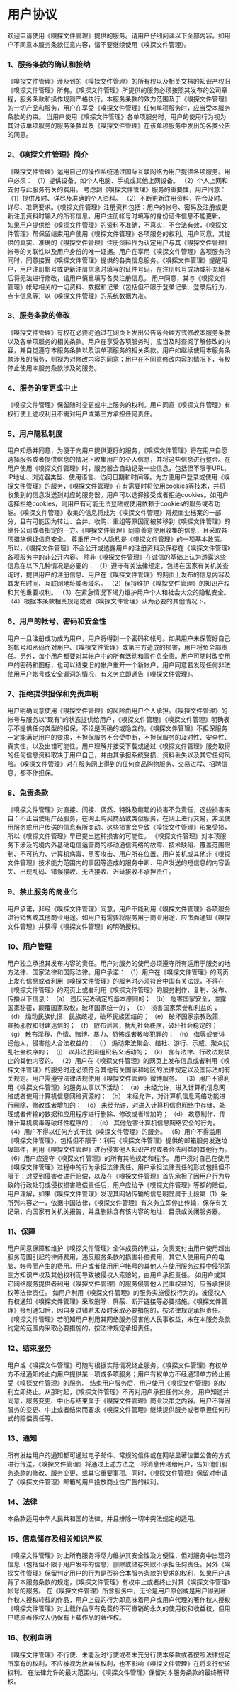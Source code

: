 <!-- ---
title: 用户协议
date: 2022-04-23 16:22:19
--- -->

# 用户协议

欢迎申请使用《嗅探文件管理》提供的服务。请用户仔细阅读以下全部内容。如用户不同意本服务条款任意内容，请不要继续使用《嗅探文件管理》。
### 1、服务条款的确认和接纳
《嗅探文件管理》涉及到的《嗅探文件管理》的所有权以及相关文档的知识产权归《嗅探文件管理》所有。《嗅探文件管理》所提供的服务必须按照其发布的公司章程，服务条款和操作规则严格执行。本服务条款的效力范围及于《嗅探文件管理》的一切产品和服务，用户在享受《嗅探文件管理》任何单项服务时，应当受本服务条款的约束。
当用户使用《嗅探文件管理》各单项服务时，用户的使用行为视为其对该单项服务的服务条款以及《嗅探文件管理》在该单项服务中发出的各类公告的同意。
### 2、《嗅探文件管理》简介
《嗅探文件管理》运用自己的操作系统通过国际互联网络为用户提供各项服务。用户必须：
（1）提供设备，如个人电脑、手机或其他上网设备。
（2）个人上网和支付与此服务有关的费用。
考虑到《嗅探文件管理》服务的重要性，用户同意：
（1）提供及时、详尽及准确的个人资料。
（2）不断更新注册资料，符合及时、详尽、准确要求。《嗅探文件管理》注册资料包括：用户的帐号、密码及注册或更新注册资料时输入的所有信息。用户注册帐号时填写的身份证件信息不能更新。
如果用户提供给《嗅探文件管理》的资料不准确，不真实，不合法有效，《嗅探文件管理》帮保留结束用户使用《嗅探文件管理》各项服务的权利。用户同意，其提供的真实、准确的《嗅探文件管理》注册资料作为认定用户与其《嗅探文件管理》帐号的关联性以及用户身份的唯一证据。用户在享用《嗅探文件管理》各项服务的同时，同意接受《嗅探文件管理》提供的各类信息服务。《嗅探文件管理》提醒用户，用户注册帐号或更新注册信息时填写的证件号码，在注册帐号成功或补充填写后将无法进行修改，请用户慎重填写各类注册信息。
用户同意，其与《嗅探文件管理》帐号相关的一切资料、数据和记录（包括但不限于登录记录、登录后行为、点卡信息等）以《嗅探文件管理》的系统数据为准。
### 3、服务条款的修改
《嗅探文件管理》有权在必要时通过在网页上发出公告等合理方式修改本服务条款以及各单项服务的相关条款。用户在享受各项服务时，应当及时查阅了解修改的内容，并自觉遵守本服务条款以及该单项服务的相关条款。用户如继续使用本服务条款涉及的服务，则视为对修改内容的同意；用户在不同意修改内容的情况下，有权停止使用本服务条款涉及的服务。
### 4、服务的变更或中止
《嗅探文件管理》保留随时变更或中止服务的权利。用户同意《嗅探文件管理》有权行使上述权利且不需对用户或第三方承担任何责任。
### 5、用户隐私制度
用户知悉并同意，为便于向用户提供更好的服务，《嗅探文件管理》将在用户自愿选择服务或者提供信息的情况下收集用户的个人信息，并将这些信息进行整合。在用户使用《嗅探文件管理》时，服务器会自动记录一些信息，包括但不限于URL、IP地址、浏览器类型、使用语言、访问日期和时间等。为方便用户登录或使用《嗅探文件管理》的服务，《嗅探文件管理》在有需要时将使用cookies等技术，并将收集到的信息发送到对应的服务器。用户可以选择接受或者拒绝cookies。如用户选择拒绝cookies，则用户有可能无法登陆或使用依赖于cookies的服务或者功能。《嗅探文件管理》收集的信息将成为《嗅探文件管理》常规商业档案的一部分，且有可能因为转让、合并、收购、重组等原因而被转移到《嗅探文件管理》的继任公司或者指定的一方。《嗅探文件管理》同意善意使用收集的信息，且采取各项措施保证信息安全。
尊重用户个人隐私是《嗅探文件管理》的一项基本政策。所以，《嗅探文件管理》不会公开或透露用户的注册资料及保存在《嗅探文件管理》各项服务中的非公开内容。 除非《嗅探文件管理》在诚信的基础上认为透露这些信息在以下几种情况是必要的：
（1）遵守有关法律规定，包括在国家有关机关查询时，提供用户的注册信息、用户在《嗅探文件管理》的网页上发布的信息内容及其发布时间、互联网地址或者域名。
（2）保持维护《嗅探文件管理》的知识产权和其他重要权利。
（3）在紧急情况下竭力维护用户个人和社会大众的隐私安全。
（4）根据本条款相关规定或者《嗅探文件管理》认为必要的其他情况下。
### 6、用户的帐号、密码和安全性
用户一旦注册成功成为用户，用户将得到一个密码和帐号。如果用户未保管好自己的帐号和密码而对用户、《嗅探文件管理》或第三方造成的损害，用户将负全部责任。另外，每个用户都要对其帐户中的所有活动和事件负全责。用户可随时改变用户的密码和图标，也可以结束旧的帐户重开一个新帐户。用户同意若发现任何非法使用用户帐号或安全漏洞的情况，有义务立即通告《嗅探文件管理》。
### 7、拒绝提供担保和免责声明
用户明确同意使用《嗅探文件管理》的风险由用户个人承担。《嗅探文件管理》的帐号与服务以“现有”的状态提供给用户，《嗅探文件管理》《嗅探文件管理》明确表示不提供任何类型的担保，不论是明确的或隐含的。《嗅探文件管理》不担保服务一定能满足用户的要求，不担保服务不会受中断，不担保服务的及时性、安全性、真实性，以及出错可能性。用户理解并接受下载或通过《嗅探文件管理》服务取得的任何信息资料取决于用户自己，并由其承担系统受损、资料丢失以及其它任何风险。《嗅探文件管理》对在服务网上得到的任何商品购物服务、交易进程、招聘信息，都不作担保。
### 8、免责条款
《嗅探文件管理》对直接、间接、偶然、特殊及继起的损害不负责任，这些损害来自：不正当使用产品服务，在网上购买商品或类似服务，在网上进行交易，非法使用服务或用户传送的信息有所变动。这些损害会导致《嗅探文件管理》形象受损，所以《嗅探文件管理》早已提出这种损害的可能性。
《嗅探文件管理》对本项服务下涉及的境内外基础电信运营商的移动通信网络的故障、技术缺陷、覆盖范围限制、不可抗力、计算机病毒、黑客攻击、用户所在位置、用户关机或其他非《嗅探文件管理》技术能力范围内的事因等造成的服务中断、用户发送的短信息的内容丢失、出现乱码、错误接收、无法接收、迟延接收不承担责任。
### 9、禁止服务的商业化
用户承诺，非经《嗅探文件管理》同意，用户不能利用《嗅探文件管理》各项服务进行销售或其他商业用途。如用户有需要将服务用于商业用途，应书面通知《嗅探文件管理》并获得《嗅探文件管理》的明确授权。
### 10、用户管理
用户独立承担其发布内容的责任。用户对服务的使用必须遵守所有适用于服务的地方法律、国家法律和国际法律。用户承诺：
（1）用户在《嗅探文件管理》的网页上发布信息或者利用《嗅探文件管理》的服务时必须符合中国有关法规，不得在《嗅探文件管理》的网页上或者利用《嗅探文件管理》的服务制作、复制、发布、传播以下信息：
（a） 违反宪法确定的基本原则的；
（b） 危害国家安全，泄露国家秘密，颠覆国家政权，破坏国家统一的；
（c） 损害国家荣誉和利益的；
（d） 煽动民族仇恨、民族歧视，破坏民族团结的；
（e） 破坏国家宗教政策，宣扬邪教和封建迷信的；
（f） 散布谣言，扰乱社会秩序，破坏社会稳定的；
（g） 散布淫秽、色情、赌博、暴力、恐怖或者教唆犯罪的；
（h） 侮辱或者诽谤他人，侵害他人合法权益的；
（i） 煽动非法集会、结社、游行、示威、聚众扰乱社会秩序的；
（j） 以非法民间组织名义活动的；
（k） 含有法律、行政法规禁止的其他内容的。
（2）用户在《嗅探文件管理》的网页上发布信息或者利用《嗅探文件管理》的服务时还必须符合其他有关国家和地区的法律规定以及国际法的有关规定。用户需遵守法律法规使用《嗅探文件管理》微博服务。
（3）用户不得利用《嗅探文件管理》的服务从事以下活动：
（a） 未经允许，进入计算机信息网络或者使用计算机信息网络资源的；
（b） 未经允许，对计算机信息网络功能进行删除、修改或者增加的；
（c） 未经允许，对进入计算机信息网络中存储、处理或者传输的数据和应用程序进行删除、修改或者增加的；
（d） 故意制作、传播计算机病毒等破坏性程序的；
（e） 其他危害计算机信息网络安全的行为。
（4）用户不得以任何方式干扰《嗅探文件管理》的服务。
（5）用户不得滥用《嗅探文件管理》，包括但不限于：利用《嗅探文件管理》提供的邮箱服务发送垃圾邮件，利用《嗅探文件管理》进行侵害他人知识产权或者合法利益的其他行为。
（6）用户应遵守《嗅探文件管理》的所有其他规定和程序。
用户须对自己在使用《嗅探文件管理》过程中的行为承担法律责任。用户承担法律责任的形式包括但不限于：对受到侵害者进行赔偿，以及在《嗅探文件管理》首先承担了因用户行为导致的行政处罚或侵权损害赔偿责任后，用户应给予《嗅探文件管理》等额的赔偿。用户理解，如果《嗅探文件管理》发现其网站传输的信息明显属于上段第（1）条所列内容之一，依据中国法律，《嗅探文件管理》有义务立即停止传输，保存有关记录，向国家有关机关报告，并且删除含有该内容的地址、目录或关闭服务器。 
### 11、保障
用户同意保障和维护《嗅探文件管理》全体成员的利益，负责支付由用户使用超出服务范围引起的律师费用，违反服务条款的损害补偿费用，其它人使用用户的电脑、帐号而产生的费用。用户或者使用用户帐号的其他人在使用服务过程中侵犯第三方知识产权及其他权利而导致被侵权人索赔的，由用户承担责任。
如用户或其它网络服务提供者利用《嗅探文件管理》的服务侵害他人民事权益的，应当承担侵权等法律责任。
如用户利用《嗅探文件管理》的服务实施侵权行为的，被侵权人有权通知《嗅探文件管理》采取删除、屏蔽、断开链接等必要措施。《嗅探文件管理》接到通知后，因自身过错若未及时采取必要措施的，按法律规定承担责任。
《嗅探文件管理》若明知用户利用其网络服务侵害他人民事权益，未在本服务条款约定的范围内采取必要措施的，按法律规定承担责任。
### 12、结束服务
用户或《嗅探文件管理》可随时根据实际情况终止服务。《嗅探文件管理》有权单方不经通知终止向用户提供某一项或多项服务；用户有权单方不经通知单方终止接受《嗅探文件管理》的服务。
结束用户服务后，用户使用《嗅探文件管理》的权利立即终止。从那时起，《嗅探文件管理》不再对用户承担任何义务。
用户知道并同意，服务变更、中止与结束属于《嗅探文件管理》商业决策之内容。用户不得因服务的变更、中止或者结束而要求《嗅探文件管理》继续提供服务或者承担任何形式的赔偿责任等。
### 13、通知
所有发给用户的通知都可通过电子邮件、常规的信件或在网站显著位置公告的方式进行传送。《嗅探文件管理》将通过上述方法之一将消息传递给用户，告知他们服务条款的修改、服务变更、或其它重要事项。同时，《嗅探文件管理》保留对申请了《嗅探文件管理》邮箱的用户投放商业性广告的权利。
### 14、法律
本条款适用中华人民共和国的法律，并且排除一切冲突法规定的适用。
### 15、信息储存及相关知识产权
《嗅探文件管理》对上所有服务将尽力维护其安全性及方便性，但对服务中出现的信息（包括但不限于用户发布的信息）删除或储存失败不承担任何责任。另外《嗅探文件管理》保留判定用户的行为是否符合本服务条款的要求的权利，如果用户违背了本服务条款的规定，《嗅探文件管理》有权中止或者终止对其《嗅探文件管理》帐号的服务。
在《嗅探文件管理》所含服务中，无论是用户原创或是用户得到著作权人授权转载的作品，用户上载的行为即意味着用户或用户代理的著作权人授权《嗅探文件管理》对上载作品享有免费的不可撤销的永久的使用权和收益权，但用户或原著作权人仍保有上载作品的著作权。
### 16、权利声明
《嗅探文件管理》不行使、未能及时行使或者未充分行使本条款或者按照法律规定所享有的权利，不应被视为放弃该权利，也不影响《嗅探文件管理》在将来行使该权利。
在法律允许的最大范围内，《嗅探文件管理》保留对本服务条款的最终解释权。
